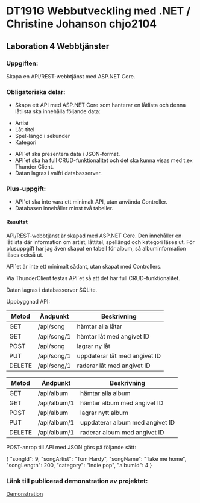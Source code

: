 # DT191G Webbutveckling med .NET / Christine Johanson chjo2104
## Laboration 4 Webbtjänster

### Uppgiften:
Skapa en API/REST-webbtjänst med ASP.NET Core.

### Obligatoriska delar:
- Skapa ett API med ASP.NET Core som hanterar en låtlista och denna låtlista ska innehålla följande data: 
* Artist
* Låt-titel
* Spel-längd i sekunder
* Kategori
- API´et ska presentera data i JSON-format. 
- API´et ska ha full CRUD-funktionalitet och det ska kunna visas med t.ex Thunder Client.
- Datan lagras i valfri databasserver. 

### Plus-uppgift:
- API´et ska inte vara ett minimalt API, utan använda Controller.
- Databasen innehåller minst två tabeller.

#### Resultat
API/REST-webbtjänst är skapad med ASP.NET Core. Den innehåller en låtlista där information om artist, låttitel, spellängd och kategori läses ut. För plusuppgift har jag även skapat en tabell för album, så albuminformation läses också ut.

API´et är inte ett minimalt sådant, utan skapat med Controllers. 

Via ThunderClient testas API´et så att det har full CRUD-funktionalitet. 

Datan lagras i databasserver SQLite.

Uppbyggnad API:

| Metod | Ändpunkt | Beskrivning |
| --- | --- | --- |
| GET | /api/song | hämtar alla låtar |
| GET | /api/song/1 | hämtar låt med angivet ID |
| POST | /api/song | lagrar ny låt |
| PUT | /api/song/1 | uppdaterar låt med angivet ID |
| DELETE | /api/song/1 | raderar låt med angivet ID |

| Metod | Ändpunkt | Beskrivning |
| --- | --- | --- |
| GET | /api/album | hämtar alla album |
| GET | /api/album/1 | hämtar album med angivet ID |
| POST | /api/album | lagrar nytt album |
| PUT | /api/album/1 | uppdaterar album med angivet ID |
| DELETE | /api/album/1 | raderar album med angivet ID |

POST-anrop till API med JSON görs på följande sätt:

  {
    "songId": 9,
    "songArtist": "Tom Hardy",
    "songName": "Take me home",
    "songLength": 200,
    "category": "Indie pop",
    "albumId": 4
    }

### Länk till publicerad demonstration av projektet:
[Demonstration](https://www.youtube.com/watch?v=44ue329Omrw)

